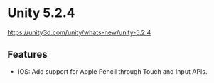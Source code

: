 # Unity 5.2.4
https://unity3d.com/unity/whats-new/unity-5.2.4

## Features

<ul>
<li>iOS: Add support for Apple Pencil through Touch and Input APIs.</li>
</ul>
